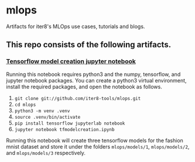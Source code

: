 # mlops
Artifacts for iter8's MLOps use cases, tutorials and blogs.

## This repo consists of the following artifacts.

### [Tensorflow model creation jupyter notebook](https://github.com/iter8-tools/mlops/blob/master/tfmodelcreation.ipynb)

Running this notebook requires python3 and the numpy, tensorflow, and jupyter notebook packages. You can create a python3 virtual environment, install the required packages, and open the notebook as follows.

1. `git clone git://github.com/iter8-tools/mlops.git`
2. `cd mlops`
3. `python3 -m venv .venv`
4. `source .venv/bin/activate`
5. `pip install tensorflow jupyterlab notebook`
6. `jupyter notebook tfmodelcreation.ipynb`

Running this notebook will create three tensorflow models for the fashion mnist dataset and store it under the folders `mlops/models/1`, `mlops/models/2`, and `mlops/models/3` respectively.